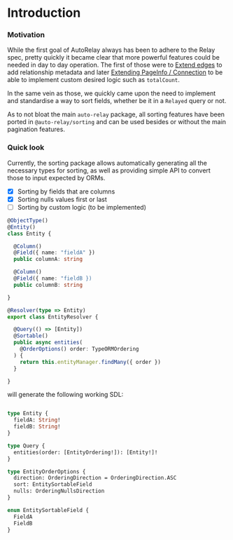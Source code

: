 # Introduction


### Motivation
While the first goal of AutoRelay always has been to adhere to the Relay spec, pretty quickly it became clear that more powerful features could be needed in day to day operation. The first of those were to [Extend edges](pagination-1/extending-edges-relationship-metadata.md) to add relationship metadata and later
[Extending PageInfo / Connection](pagination-1/extending-pageinfo-connection.md) to be able to implement custom desired logic such as `totalCount`.

In the same vein as those, we quickly came upon the need to implement and standardise a way to sort fields, whether be it in a `Relayed` query or not.

As to not bloat the main `auto-relay` package, all sorting features have been ported in `@auto-relay/sorting` and can be used besides or without the main pagination features.

### Quick look

Currently, the sorting package allows automatically generating all the necessary types for sorting, as well as providing simple API to convert those to input expected by ORMs.

- [x] Sorting by fields that are columns
- [x] Sorting nulls values first or last
- [ ] Sorting by custom logic (to be implemented)

```typescript
@ObjectType()
@Entity()
class Entity {

  @Column()
  @Field({ name: "fieldA" })
  public columnA: string

  @Column()
  @Field({ name: "fieldB })
  public columnB: string

}

@Resolver(type => Entity)
export class EntityResolver {

  @Query(() => [Entity])
  @Sortable()
  public async entities(
    @OrderOptions() order: TypeORMOrdering
  ) {
    return this.entityManager.findMany({ order })
  }

}
```

will generate the following working SDL:

```graphql

type Entity {
  fieldA: String!
  fieldB: String!
}

type Query {
  entities(order: [EntityOrdering!]): [Entity!]!
}

type EntityOrderOptions {
  direction: OrderingDirection = OrderingDirection.ASC
  sort: EntitySortableField
  nulls: OrderingNullsDirection
}

enum EntitySortableField {
  FieldA
  FieldB
}
```